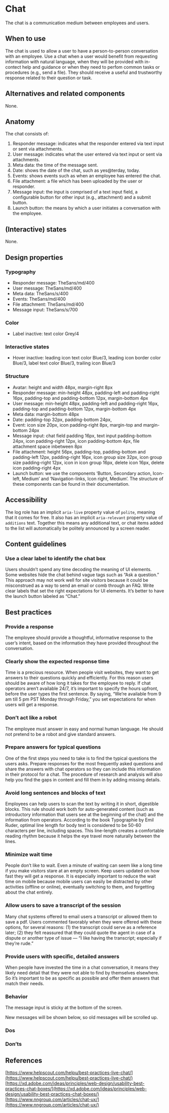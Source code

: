 # Chat

The chat is a communication medium between employees and users.

## When to use

The chat is used to allow a user to have a person-to-person conversation with an employee. Use a chat when a user would benefit from requesting information with natural language, when they will be provided with in-contect help and guidance or when they need to perfom common tasks or procedures (e.g., send a file). They should receive a useful and trustworthy response related to their question or task.

## Alternatives and related components

None.

## Anatomy

The chat consists of:

1. Responder message: indicates what the responder entered via text input or sent via attachments.
2. User message: indicates what the user entered via text input or sent via attachments.
3. Meta data: the time of the message sent.
4. Date: shows the date of the chat, such as yes@terday, today.
5. Events: shows events such as when an employee has entered the chat.
6. File attachment: a file which has been uploaded by the user or responder.
7. Message input: the input is comprised of a text input field, a configurable button for other input (e.g., attachment) and a submit button.
8. Launch button: the means by which a user initiates a conversation with the employee.

## (Interactive) states

None.

## Design properties

### Typography

- Responder message: TheSans/md/400
- User message: TheSans/md/400
- Meta data: TheSans/s/400
- Events: TheSans/md/400
- File attachment: TheSans/md/400
- Message input: TheSans/s/700

### Color

- Label inactive: text color Grey/4

### Interactive states

- Hover inactive: leading icon text color Blue/3, leading icon border color Blue/3, label text color Blue/3, trailing icon Blue/3

### Structure

- Avatar: height and width 48px, margin-right 8px
- Responder message: min-height 48px, padding-left and padding-right 16px, padding-top and padding-bottom 12px, margin-bottom 4px
- User message: min-height 48px, padding-left and padding-right 16px, padding-top and padding-bottom 12px, margin-bottom 4px
- Meta data: margin-bottom 48px
- Date: padding-top 32px, padding-bottom 24px,
- Event: icon size 20px, icon padding-right 8px, margin-top and margin-bottom 24px
- Message input: chat field padding 16px, text input padding-bottom 24px, icon padding-right 12px, icon padding-bottom 4px, file attachment space inbetween 8px
- File attachment: height 56px, padding-top, padding-bottom and padding-left 12px, padding-right 16px, icon group size 32px, icon group size padding-right 12px, icon in icon group 16px, delete icon 16px, delete icon padding-right 4px
- Launch button: we use the components ‘Button, Secondary action, Icon-left, Medium’ and ‘Navigation-links, Icon right, Medium’. The structure of these components can be found in their documentation.

## Accessibility

The log role has an implicit `aria-live` property value of `polite`, meaning that it comes for free. It also has an implicit `aria-relevant` property value of `additions` text. Together this means any additional text, or chat items added to the list will automatically be politely announced by a screen reader.

## Content guidelines

### Use a clear label to identify the chat box

Users shouldn’t spend any time decoding the meaning of UI elements. Some websites hide the chat behind vague tags such as “Ask a question.” This approach may not work well for site visitors because it could be misconstrued as a way to send an email or comb through an FAQ. Write clear labels that set the right expectations for UI elements. It’s better to have the launch button labeled as “Chat.”

## Best practices

### Provide a response

The employee should provide a thoughtful, informative response to the user’s intent, based on the information they have provided throughout the conversation.

### Clearly show the expected response time

Time is a precious resource. When people visit websites, they want to get answers to their questions quickly and efficiently. For this reason users should be aware of how long it takes for the employee to reply. If chat operators aren’t available 24/7, it’s important to specify the hours upfront, before the user types the first sentence. By saying, “We’re available from 9 am till 5 pm PST Monday through Friday,” you set expectations for when users will get a response.

### Don’t act like a robot

The employee must answer in easy and normal human language. He should not pretend to be a robot and give standard answers.

### Prepare answers for typical questions

One of the first steps you need to take is to find the typical questions the users asks. Prepare responses for the most frequently asked questions and share the answers with chat operators so they can include this information in their protocol for a chat. The procedure of research and analysis will also help you find the gaps in content and fill them in by adding missing details.

### Avoid long sentences and blocks of text

Employees can help users to scan the text by writing it in short, digestible blocks. This rule should work both for auto-generated content (such as introductory information that users see at the beginning of the chat) and the information from operators. According to the book Typographie by Emil Ruder, optimal line length for body text is considered to be 50-60 characters per line, including spaces. This line-length creates a comfortable reading rhythm because it helps the eye travel more naturally between the lines.

### Minimize wait time

People don’t like to wait. Even a minute of waiting can seem like a long time if you make visitors stare at an empty screen. Keep users updated on how fast they will get a response. It is especially important to reduce the wait time on mobile because mobile users can easily be distracted by other activities (offline or online), eventually switching to them, and forgetting about the chat entirely.

### Allow users to save a transcript of the session

Many chat systems offered to email users a transcript or allowed them to save a pdf. Users commented favorably when they were offered with these options, for several reasons: (1) the transcript could serve as a reference later; (2) they felt reassured that they could quote the agent in case of a dispute or another type of issue — “I like having the transcript; especially if they’re rude.”

### Provide users with specific, detailed answers

When people have invested the time in a chat conversation, it means they likely need detail that they were not able to find by themselves elsewhere. So it’s important to be as specific as possible and offer them answers that match their needs.

### Behavior

The message input is sticky at the bottom of the screen.

New messages will be shown below, so old messages will be scrolled up.

### Dos

### Don’ts

## References

[https://www.helpscout.com/helpu/best-practices-live-chat/](https://www.helpscout.com/helpu/best-practices-live-chat/)
[https://xd.adobe.com/ideas/principles/web-design/usability-best-practices-chat-boxes/](https://xd.adobe.com/ideas/principles/web-design/usability-best-practices-chat-boxes/)
[https://www.nngroup.com/articles/chat-ux/](https://www.nngroup.com/articles/chat-ux/)
